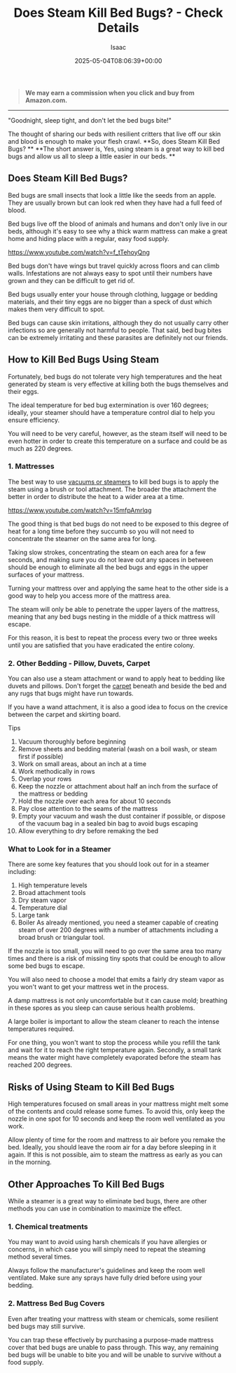 ﻿---
author: Isaac
layout: post
title: Does Steam Kill Bed Bugs? - Check Details
date: '2025-05-04T08:06:39+00:00'
categories:
- Bed Bugs
- Guide
tags: []
slug: /does-steam-kill-bed-bugs/
lastmod: 2025-05-07T12:21:26+03:00
---
> **We may earn a commission when you click and buy from Amazon.com.**
>

---
"Goodnight, sleep tight, and don't let the bed bugs bite!"

The thought of sharing our beds with resilient critters that live off our skin and blood is enough to make your flesh crawl.
**So, does Steam Kill Bed Bugs? **
**The short answer is, Yes, using steam is a great way to kill bed bugs and allow us all to sleep a little easier in our beds. **
## Does Steam Kill Bed Bugs?
Bed bugs are small insects that look a little like the seeds from an apple. They are usually brown but can look red when they have had a full feed of blood.

Bed bugs live off the blood of animals and humans and don't only live in our beds, although it's easy to see why a thick warm mattress can make a great home and hiding place with a regular, easy food supply.

https://www.youtube.com/watch?v=f_tTehoyQng

Bed bugs don't have wings but travel quickly across floors and can climb walls. Infestations are not always easy to spot until their numbers have grown and they can be difficult to get rid of.

Bed bugs usually enter your house through clothing, luggage or bedding materials, and their tiny eggs are no bigger than a speck of dust which makes them very difficult to spot.

Bed bugs can cause skin irritations, although they do not usually carry other infections so are generally not harmful to people. That said, bed bug bites can be extremely irritating and these parasites are definitely not our friends.
## How to Kill Bed Bugs Using Steam
Fortunately, bed bugs do not tolerate very high temperatures and the heat generated by steam is very effective at killing both the bugs themselves and their eggs.

The ideal temperature for bed bug extermination is over 160 degrees; ideally, your steamer should have a temperature control dial to help you ensure efficiency.

You will need to be very careful, however, as the steam itself will need to be even hotter in order to create this temperature on a surface and could be as much as 220 degrees.
### 1. Mattresses
The best way to use
[vacuums or steamers](https://pestpolicy.com/best-bed-bug-steamer/)
to kill bed bugs is to apply the steam using a brush or tool attachment. The broader the attachment the better in order to distribute the heat to a wider area at a time.

https://www.youtube.com/watch?v=15mfpAmrlqg

The good thing is that bed bugs do not need to be exposed to this degree of heat for a long time before they succumb so you will not need to concentrate the steamer on the same area for long.

Taking slow strokes, concentrating the steam on each area for a few seconds, and making sure you do not leave out any spaces in between should be enough to eliminate all the bed bugs and eggs in the upper surfaces of your mattress.

Turning your mattress over and applying the same heat to the other side is a good way to help you access more of the mattress area.

The steam will only be able to penetrate the upper layers of the mattress, meaning that any bed bugs nesting in the middle of a thick mattress will escape.

For this reason, it is best to repeat the process every two or three weeks until you are satisfied that you have eradicated the entire colony.
### 2. Other Bedding - Pillow, Duvets, Carpet
You can also use a steam attachment or wand to apply heat to bedding like duvets and pillows. Don't forget the
[carpet](https://pestpolicy.com/can-bed-bugs-live-in-carpet/)
beneath and beside the bed and any rugs that bugs might have run towards.

If you have a wand attachment, it is also a good idea to focus on the crevice between the carpet and skirting board.

Tips
1. Vacuum thoroughly before beginning
2. Remove sheets and bedding material (wash on a boil wash, or steam first if possible)
3. Work on small areas, about an inch at a time
4. Work methodically in rows
5. Overlap your rows
6. Keep the nozzle or attachment about half an inch from the surface of the mattress or bedding
7. Hold the nozzle over each area for about 10 seconds
8. Pay close attention to the seams of the mattress
9. Empty your vacuum and wash the dust container if possible, or dispose of the vacuum bag in a sealed bin bag to avoid bugs escaping
10. Allow everything to dry before remaking the bed
### What to Look for in a Steamer
There are some key features that you should look out for in a steamer including:
1. High temperature levels
2. Broad attachment tools
3. Dry steam vapor
4. Temperature dial
5. Large tank
6. Boiler
As already mentioned, you need a steamer capable of creating steam of over 200 degrees with a number of attachments including a broad brush or triangular tool.

If the nozzle is too small, you will need to go over the same area too many times and there is a risk of missing tiny spots that could be enough to allow some bed bugs to escape.

You will also need to choose a model that emits a fairly dry steam vapor as you won't want to get your mattress wet in the process.

A damp mattress is not only uncomfortable but it can cause mold; breathing in these spores as you sleep can cause serious health problems.

A large boiler is important to allow the steam cleaner to reach the intense temperatures required.

For one thing, you won't want to stop the process while you refill the tank and wait for it to reach the right temperature again. Secondly, a small tank means the water might have completely evaporated before the steam has reached 200 degrees.
## Risks of Using Steam to Kill Bed Bugs
High temperatures focused on small areas in your mattress might melt some of the contents and could release some fumes. To avoid this, only keep the nozzle in one spot for 10 seconds and keep the room well ventilated as you work.

Allow plenty of time for the room and mattress to air before you remake the bed. Ideally, you should leave the room air for a day before sleeping in it again. If this is not possible, aim to steam the mattress as early as you can in the morning.
## Other Approaches To Kill Bed Bugs
While a steamer is a great way to eliminate bed bugs, there are other methods you can use in combination to maximize the effect.
### 1. Chemical treatments
You may want to avoid using harsh chemicals if you have allergies or concerns, in which case you will simply need to repeat the steaming method several times.

Always follow the manufacturer's guidelines and keep the room well ventilated. Make sure any sprays have fully dried before using your bedding.
### 2. Mattress Bed Bug Covers
Even after treating your mattress with steam or chemicals, some resilient bed bugs may still survive.

You can trap these effectively by purchasing a purpose-made mattress cover that bed bugs are unable to pass through. This way, any remaining bed bugs will be unable to bite you and will be unable to survive without a food supply.

